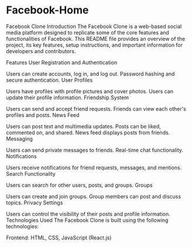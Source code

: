 # Facebook-Home
Facebook Clone
Introduction
The Facebook Clone is a web-based social media platform designed to replicate some of the core features and functionalities of Facebook. This README file provides an overview of the project, its key features, setup instructions, and important information for developers and contributors.

Features
User Registration and Authentication

Users can create accounts, log in, and log out.
Password hashing and secure authentication.
User Profiles

Users have profiles with profile pictures and cover photos.
Users can update their profile information.
Friendship System

Users can send and accept friend requests.
Friends can view each other's profiles and posts.
News Feed

Users can post text and multimedia updates.
Posts can be liked, commented on, and shared.
News feed displays posts from friends.
Messaging

Users can send private messages to friends.
Real-time chat functionality.
Notifications

Users receive notifications for friend requests, messages, and mentions.
Search Functionality

Users can search for other users, posts, and groups.
Groups

Users can create and join groups.
Group members can post and discuss topics.
Privacy Settings

Users can control the visibility of their posts and profile information.
Technologies Used
The Facebook Clone is built using the following technologies:

Frontend: HTML, CSS, JavaScript (React.js)
